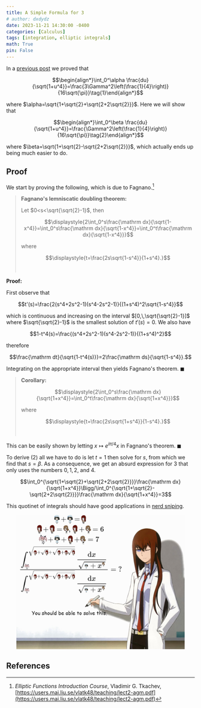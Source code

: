 ```yaml
---
title: A Simple Formula for 3
# author: dxdydz
date: 2023-11-21 14:30:00 -0400
categories: [Calculus]
tags: [integration, elliptic integrals]
math: True
pin: False
---
```


In a [previous post](https://volumeelement.github.io/posts/elliptic-integrals-and-cm/) we proved that

$$\begin{align*}\int_0^\alpha \frac{du}{\sqrt{1+u^4}}=\frac{3\Gamma^2\left(\frac{1}{4}\right)}{16\sqrt{\pi}}\tag{1}\end{align*}$$

where $\alpha=\sqrt{1+\sqrt{2}+\sqrt{2+2\sqrt{2}}}$. Here we will show that

$$\begin{align*}\int_0^\beta \frac{du}{\sqrt{1+u^4}}=\frac{\Gamma^2\left(\frac{1}{4}\right)}{16\sqrt{\pi}}\tag{2}\end{align*}$$

where $\beta=\sqrt{1+\sqrt{2}-\sqrt{2+2\sqrt{2}}}$, which actually ends up being much easier to do.

## Proof

We start by proving the following, which is due to Fagnano.[^1]

> **Fagnano's lemniscatic doubling theorem:**
>
> Let $0<s<\sqrt{\sqrt{2}-1}$, then
>
> $$\displaystyle{2\int_0^s\frac{\mathrm dx}{\sqrt{1-x^4}}=\int_0^s\frac{\mathrm dx}{\sqrt{1-x^4}}=\int_0^t\frac{\mathrm dx}{\sqrt{1-x^4}}}$$
>
> where
>
> $$\displaystyle{t=\frac{2s\sqrt{1-s^4}}{1+s^4}.}$$
>
> $$\,$$

**Proof:**

First observe that

$$t'(s)=\frac{2(s^4+2s^2-1)(s^4-2s^2-1)}{(1+s^4)^2\sqrt{1-s^4}}$$

which is continuous and increasing on the interval $[0,\,\sqrt{\sqrt{2}-1}]$ where $\sqrt{\sqrt{2}-1}$ is the smallest solution of $t'(s)=0.$ We also have

$$1-t^4(s)=\frac{(s^4+2s^2-1)(s^4-2s^2-1)}{(1+s^4)^2}$$

therefore

$$\frac{\mathrm dt}{\sqrt{1-t^4(s)}}=2\frac{\mathrm ds}{\sqrt{1-s^4}}.$$

Integrating on the appropriate interval then yields Fagnano's theorem. $\blacksquare$

> **Corollary:**
>
> $$\displaystyle{2\int_0^s\frac{\mathrm dx}{\sqrt{1+x^4}}=\int_0^t\frac{\mathrm dx}{\sqrt{1+x^4}}}$$
>
> where
>
> $$\displaystyle{t=\frac{2s\sqrt{1+s^4}}{1-s^4}.}$$
>
> $$\,$$

This can be easily shown by letting $x\mapsto e^{i\pi/4}x$ in Fagnano's theorem. $\blacksquare$

To derive $(2)$ all we have to do is let $t=1$ then solve for $s$, from which we find that $s=\beta$. As a consequence, we get an absurd expression for $3$ that only uses the numbers $0,\,1,\,2,$ and $4$.

$$\int_0^{\sqrt{1+\sqrt{2}+\sqrt{2+2\sqrt{2}}}}\frac{\mathrm dx}{\sqrt{1+x^4}}\Bigg/\int_0^{\sqrt{1+\sqrt{2}-\sqrt{2+2\sqrt{2}}}}\frac{\mathrm dx}{\sqrt{1+x^4}}=3$$

This quotinet of integrals should have good applications in [nerd sniping](https://xkcd.com/356/).

<center><a href="https://raw.githubusercontent.com/VolumeElement/VolumeElement.github.io/main/images/Kurisu_Elliptic_Integral_Meme_small.png"><img src="https://raw.githubusercontent.com/VolumeElement/VolumeElement.github.io/main/images/Kurisu_Elliptic_Integral_Meme_small.png" alt="centered image" height="auto" width="450" title="source: github.com" /></a></center>

## References

[^1]: *Elliptic Functions Introduction Course*, Vladimir G. Tkachev, [https://users.mai.liu.se/vlatk48/teaching/lect2-agm.pdf](https://users.mai.liu.se/vlatk48/teaching/lect2-agm.pdf)